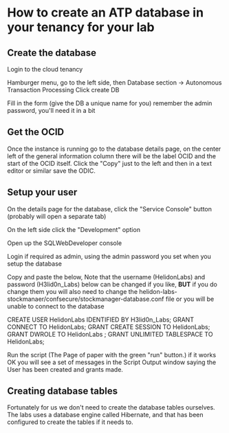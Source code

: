 # How to create an ATP database in your tenancy for your lab

## Create the database

Login to the cloud tenancy

Hamburger menu, go to the left side, then Database section -> Autonomous Transaction Processing 
Click create DB

Fill in the form (give the DB a unique name for you) remember the admin password, you'll need it in a bit

## Get the OCID

Once the instance is running go to the database details page, on the center left of the general information column there will be the label OCID and the start of the OCID itself. Click the "Copy" just to the left and then in a text editor or similar save the ODIC.

## Setup your user

On the details page for the database, click the "Service Console" button (probably will open a separate tab)

On the left side click the "Development" option

Open up the SQLWebDeveloper console

Login if required as admin, using the admin password you set when you setup the database

Copy and paste the below, Note that the username (HelidonLabs) and password (H3lid0n_Labs) below can be changed if you like, **BUT** if you do change them you will also need to change the helidon-labs-stockmanaer/confsecure/stockmanager-database.conf file  or you will be unable to connect to the database

CREATE USER HelidonLabs IDENTIFIED BY H3lid0n_Labs;
GRANT CONNECT TO HelidonLabs;
GRANT CREATE SESSION TO HelidonLabs;
GRANT DWROLE TO HelidonLabs ;
GRANT UNLIMITED TABLESPACE TO HelidonLabs;

Run the script (The Page of paper with the green "run" button.) if it works OK you will see a set of messages in the Script Output window saying the User has been created and grants made.

## Creating database tables
Fortunately for us we don't need to create the database tables ourselves. The labs uses a database engine called Hibernate, and that has been configured to create the tables if it needs to.
